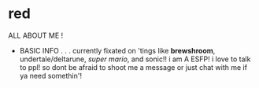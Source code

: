# red
ALL ABOUT ME !
 
- BASIC INFO . . .
currently fixated on 'tings like **brewshroom**, undertale/deltarune, *super mario*, and sonic!! 
i am A ESFP! i love to talk to ppl! so dont be afraid to shoot me a message or just chat with me if ya need somethin'!
